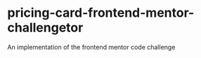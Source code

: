 # pricing-card-frontend-mentor-challengetor
An implementation of the frontend mentor code challenge
